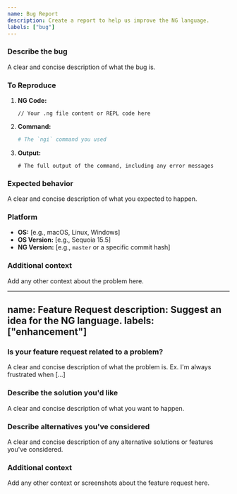 ```yaml
---
name: Bug Report
description: Create a report to help us improve the NG language.
labels: ["bug"]
---
```


### Describe the bug

A clear and concise description of what the bug is.

### To Reproduce

1.  **NG Code:**

    ```ng
    // Your .ng file content or REPL code here
    ```

2.  **Command:**

    ```bash
    # The `ngi` command you used
    ```

3.  **Output:**

    ```
    # The full output of the command, including any error messages
    ```

### Expected behavior

A clear and concise description of what you expected to happen.

### Platform

-   **OS:** [e.g., macOS, Linux, Windows]
-   **OS Version:** [e.g., Sequoia 15.5]
-   **NG Version:** [e.g., `master` or a specific commit hash]

### Additional context

Add any other context about the problem here.

---
name: Feature Request
description: Suggest an idea for the NG language.
labels: ["enhancement"]
---

### Is your feature request related to a problem?

A clear and concise description of what the problem is. Ex. I'm always frustrated when [...]

### Describe the solution you'd like

A clear and concise description of what you want to happen.

### Describe alternatives you've considered

A clear and concise description of any alternative solutions or features you've considered.

### Additional context

Add any other context or screenshots about the feature request here.